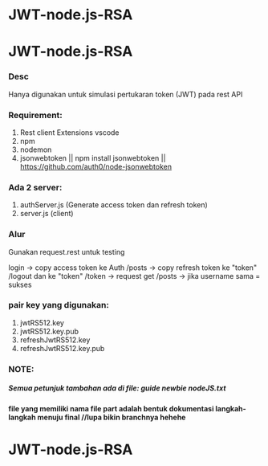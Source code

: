 # JWT-node.js-RSA
# JWT-node.js-RSA

### Desc
Hanya digunakan untuk simulasi pertukaran token (JWT) pada rest API

### Requirement:
1. Rest client Extensions vscode
2. npm
3. nodemon
4. jsonwebtoken || npm install jsonwebtoken || https://github.com/auth0/node-jsonwebtoken

### Ada 2 server:
1. authServer.js (Generate access token dan refresh token)
2. server.js (client)

### Alur
Gunakan request.rest untuk testing

login -> copy access token ke Auth /posts -> copy refresh token ke "token" /logout dan ke "token" /token -> request get /posts -> jika username sama = sukses

### pair key yang digunakan:
1. jwtRS512.key
2. jwtRS512.key.pub
3. refreshJwtRS512.key
4. refreshJwtRS512.key.pub

### NOTE:
##### Semua petunjuk tambahan ada di file: guide newbie nodeJS.txt
#### file yang memiliki nama file part adalah bentuk dokumentasi langkah-langkah menuju final //lupa bikin branchnya hehehe
  
# JWT-node.js-RSA
